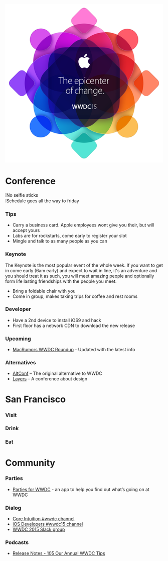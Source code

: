 <p align="center">
  <img src="wwdc.png" />
</p>

# Conference
❕No selfie sticks   
❕Schedule goes all the way to friday

### Tips
 - Carry a business card. Apple employees wont give you their, but will accept yours
 - Labs are for rockstarts, come early to register your slot
 - Mingle and talk to as many people as you can

### Keynote

The Keynote is the most popular event of the whole week. If you want to get in come early (6am early) and expect to wait in line, it's an adventure and you should treat it as such, you will meet amazing people and optionally form life lasting friendships with the people you meet.

 - Bring a foldable chair with you
 - Come in group, makes taking trips for coffee and rest rooms

### Developer
 - Have a 2nd device to install iOS9 and hack
 - First floor has a network CDN to download the new release

### Upcoming
 - [MacRumors WWDC Roundup](http://www.macrumors.com/roundup/wwdc/) - Updated with the latest info

### Alternatives
 - [AltConf](http://altconf.com/) – The original alternative to WWDC
 - [Layers](http://bringyourlayers.com/) – A conference about design

# San Francisco

### Visit

### Drink

### Eat

# Community

### Parties
 - [Parties for WWDC](https://itunes.apple.com/us/app/parties-for-wwdc/id879924066?mt=8) - an app to help you find out what’s going on at WWDC

### Dialog
 - [Core Intuition #wwdc channel](http://chat.coreint.org)
 - [iOS Developers #wwdc15 channel](http://ios-developers.io)
 - [WWDC 2015 Slack group](https://polar-refuge-3698.herokuapp.com)

### Podcasts
 - [Release Notes - 105 Our Annual WWDC Tips](http://releasenotes.tv/105-our-annual-wwdc-tips/)
 
